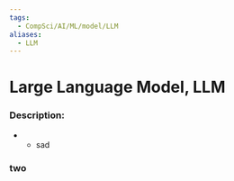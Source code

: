 ```yaml
---
tags:
  - CompSci/AI/ML/model/LLM
aliases:
  - LLM
---
```

# Large Language Model, LLM
### Description:
- 
	- sad
### two